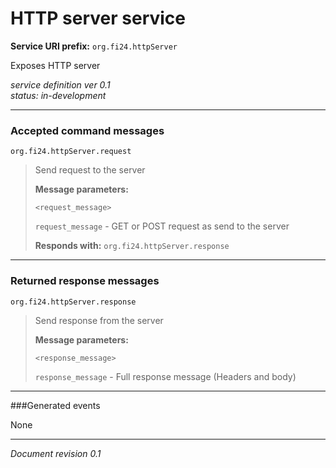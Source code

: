 # HTTP server service

**Service URI prefix:**    `org.fi24.httpServer`

Exposes HTTP server

*service definition ver 0.1*  
*status: in-development*

---

### Accepted command messages

`org.fi24.httpServer.request`

> Send request to the server
> 
> **Message parameters:**  
> ```
> <request_message>
> ```
>
> `request_message` - GET or POST request as send to the server
>
> **Responds with:** `org.fi24.httpServer.response`  

---


### Returned response messages

`org.fi24.httpServer.response`

> Send response from the server
> 
> **Message parameters:**  
> ```
> <response_message>
> ```
>
> `response_message` - Full response message (Headers and body)

---

###Generated events

None

---

*Document revision 0.1*


